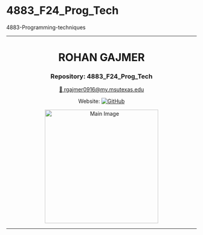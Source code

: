 # 4883_F24_Prog_Tech
4883-Programming-techniques

---

<h1 align="center">ROHAN GAJMER</h1>


<h3 align="center">Repository:      4883_F24_Prog_Tech</h3>

<p align="center">
  <a href="mailto:rgajmer0916@my.msutexas.edu">📧 rgajmer0916@my.msutexas.edu</a>  
</p>

<p align="center">
 Website:              <a href="https://github.com/rohangajmer42">
    <img src="https://img.shields.io/badge/-GitHub-181717?style=flat-square&logo=github&logoColor=white" alt="GitHub">
  </a>
</p>

<p align="center">
  <img src="https://avatars.githubusercontent.com/u/90803596?v=4" width="300" alt="Main Image">
</p>

---



